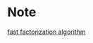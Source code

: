 # Note

[fast factorization algorithm](https://stackoverflow.com/questions/2267146/what-is-the-fastest-integer-factorization-algorithm)